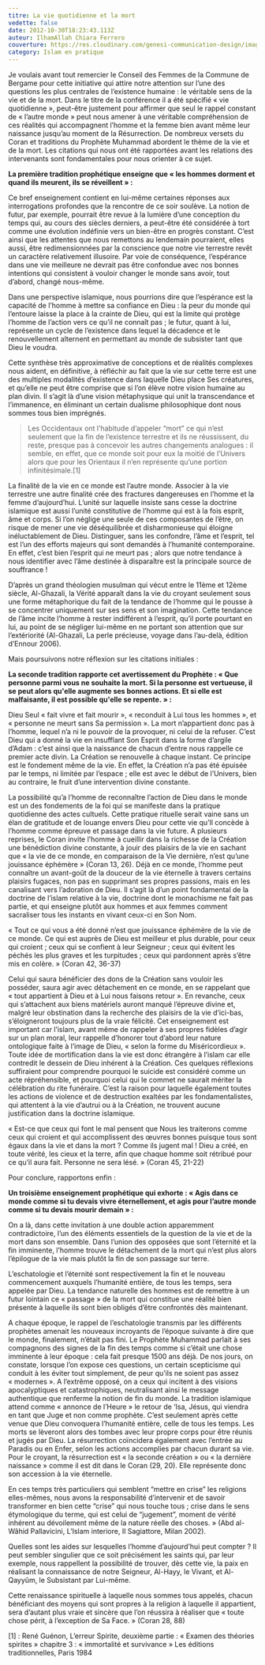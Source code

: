 ```yaml
---
titre: La vie quotidienne et la mort
vedette: false
date: 2012-10-30T18:23:43.113Z
auteur: IlhamAllah Chiara Ferrero
couverture: https://res.cloudinary.com/genesi-communication-design/image/upload/v1699986325/ChiaraFerrero_Islam_jq9poq.jpg
category: Islam en pratique
---
```

Je voulais avant tout remercier le Conseil des Femmes de la Commune de Bergame pour cette initiative qui attire notre attention sur l’une des questions les plus centrales de l’existence humaine&nbsp;: le véritable sens de la vie et de la mort. Dans le titre de la conférence il a été spécifié «&nbsp;vie quotidienne&nbsp;», peut-être justement  pour affirmer que seul le rappel constant de «&nbsp;l’autre monde&nbsp;» peut nous amener à une véritable compréhension de ces réalités qui accompagnent l’homme et la femme bien avant même leur naissance jusqu’au moment de la Résurrection. De nombreux versets du Coran et traditions du Prophète Muhammad abordent le thème de la vie et de la mort. Les citations qui nous ont été rapportées avant les relations des intervenants sont fondamentales pour nous orienter à ce sujet.

**La première tradition prophétique enseigne que «&nbsp;les hommes dorment et quand ils meurent, ils se réveillent&nbsp;»&nbsp;:**

Ce bref enseignement contient en lui-même certaines réponses aux interrogations profondes que la rencontre de ce soir soulève. La notion de futur, par exemple, pourrait être revue à la lumière d’une conception du temps qui, au cours des siècles derniers, a peut-être été considérée à tort comme une évolution indéfinie vers un bien-être en progrès constant. C’est ainsi que les attentes que nous remettons au lendemain pourraient, elles aussi, être redimensionnées par la conscience que notre vie terrestre revêt un caractère relativement illusoire. Par voie de conséquence, l’espérance dans une vie meilleure ne devrait pas être confondue avec nos bonnes intentions qui consistent à vouloir changer le monde sans avoir, tout d’abord, changé nous-même.


Dans une perspective islamique, nous pourrions dire que l’espérance est la capacité de l’homme à mettre sa confiance en Dieu&nbsp;: la peur du monde qui l’entoure laisse la place à la crainte de Dieu, qui est la limite qui protège l’homme de l’action vers ce qu’il ne connaît pas&nbsp;; le futur, quant à lui, représente un cycle de l’existence dans lequel la décadence et le renouvellement alternent en permettant au monde de subsister tant que Dieu le voudra.


Cette synthèse très approximative de conceptions et de réalités complexes nous aident, en définitive, à réfléchir au fait que la vie sur cette terre est une des multiples modalités d’existence dans laquelle Dieu place Ses créatures, et qu’elle ne peut être comprise que si l’on élève notre vision humaine au plan divin. Il s’agit là d’une vision métaphysique qui unit la transcendance et l’immanence, en éliminant un certain dualisme philosophique dont nous sommes tous bien imprégnés.

> Les Occidentaux ont l’habitude d’appeler “mort” ce qui n’est seulement que la fin de l’existence terrestre et ils ne réussissent, du reste, presque pas à concevoir les autres changements analogues&nbsp;: il semble, en effet, que ce monde soit pour eux la moitié  de l’Univers alors que pour les Orientaux il n’en représente qu’une portion infinitésimale.[1]


La finalité de la vie en ce monde est l’autre monde. Associer à la vie terrestre une autre finalité crée des fractures dangereuses en l’homme et la femme d’aujourd’hui. L’unité sur laquelle insiste sans cesse la doctrine islamique est aussi l’unité constitutive de l’homme qui est à la fois esprit, âme et corps. Si l’on néglige une seule de ces composantes de l’être, on risque de mener une vie déséquilibrée et disharmonieuse qui éloigne inéluctablement de Dieu. Distinguer, sans les confondre, l’âme et l’esprit, tel est l’un des efforts majeurs qui sont demandés à l’humanité contemporaine. En effet, c’est bien l’esprit qui ne meurt pas&nbsp;; alors que notre tendance à nous identifier avec l’âme destinée à disparaître est la principale source de souffrance&nbsp;!

D’après un grand théologien musulman qui vécut entre le 11ème et 12ème siècle, Al-Ghazali, la Vérité apparaît dans la vie du croyant seulement sous une forme métaphorique du fait de la tendance de l’homme qui le pousse à se concentrer uniquement sur ses sens et son imagination. Cette tendance de l’âme incite l’homme à rester indifférent à l’esprit, qu’il porte pourtant en lui, au point de se négliger lui-même en ne portant son attention que sur l’extériorité (Al-Ghazali,  La perle précieuse, voyage dans l’au-delà, édition d’Ennour 2006).

Mais poursuivons notre réflexion sur les citations initiales&nbsp;:

**La seconde tradition rapporte cet avertissement du Prophète&nbsp;: «&nbsp;Que personne parmi vous ne souhaite la mort. Si la personne est vertueuse, il se peut alors qu'elle augmente ses bonnes actions. Et si elle est malfaisante, il est possible qu'elle se repente.&nbsp;»&nbsp;:**

Dieu Seul «&nbsp;fait vivre et fait mourir&nbsp;», «&nbsp;reconduit à Lui tous les hommes&nbsp;», et «&nbsp;personne ne meurt sans Sa permission&nbsp;». La mort n’appartient donc pas à l’homme, lequel n’a ni le pouvoir de la provoquer, ni celui de la refuser. C’est Dieu qui a donné la vie en insufflant Son Esprit dans la forme d’argile d’Adam&nbsp;: c’est ainsi que la naissance de chacun d’entre nous rappelle ce premier acte divin. La Création se renouvelle à chaque instant. Ce principe est le fondement même de la vie. En effet, la Création n’a pas été épuisée par le temps, ni limitée par l’espace&nbsp;; elle est avec le début de l’Univers, bien au contraire, le fruit d’une intervention divine constante.


La possibilité qu’a l’homme de reconnaître l’action de Dieu dans le monde est un des fondements de la foi qui se manifeste dans la pratique quotidienne des actes cultuels. Cette pratique rituelle serait vaine sans un élan de gratitude et de louange envers Dieu pour cette vie qu’Il concède à l’homme comme épreuve et passage dans la vie future. A plusieurs reprises, le Coran invite l’homme à cueillir dans la richesse de la Création une bénédiction divine constante, à jouir des plaisirs de la vie en sachant que «&nbsp;la vie de ce monde, en comparaison de la Vie dernière, n’est qu’une jouissance éphémère&nbsp;» (Coran 13, 26). Déjà en ce monde, l’homme peut connaître un avant-goût de la douceur de la vie éternelle à travers certains plaisirs fugaces, non pas en supprimant ses propres passions, mais en les canalisant vers l’adoration de Dieu. Il s’agit là d’un point fondamental de la doctrine de l’islam relative à la vie, doctrine dont le monachisme ne fait pas partie, et qui enseigne plutôt aux hommes et aux femmes comment sacraliser tous les instants en vivant ceux-ci en Son Nom.

«&nbsp;Tout ce qui vous a été donné n’est que jouissance éphémère de la vie de ce monde. Ce qui est auprès de Dieu est meilleur et plus durable, pour ceux qui croient&nbsp;; ceux qui se confient à leur Seigneur&nbsp;; ceux qui évitent les péchés les plus graves et les turpitudes&nbsp;; ceux qui pardonnent après s’être mis en colère.&nbsp;» (Coran 42, 36-37)

Celui qui saura bénéficier des dons de la Création sans vouloir les posséder, saura agir avec détachement en ce monde, en se rappelant que «&nbsp;tout appartient à Dieu et à Lui nous faisons retour&nbsp;». En revanche, ceux qui s’attachent aux biens matériels auront manqué l’épreuve divine et, malgré leur obstination dans la recherche des plaisirs de la vie d’ici-bas, s’éloigneront toujours plus de la vraie félicité. Cet enseignement est important car l’islam, avant même de rappeler à ses propres fidèles d’agir sur un plan moral, leur rappelle d’honorer tout d’abord leur nature ontologique faite à l’image de Dieu, «&nbsp;selon la forme du Miséricordieux&nbsp;». Toute idée de mortification dans la vie est donc étrangère à l’islam car elle contredit le dessein de Dieu inhérent à la Création. Ces quelques réflexions suffiraient pour comprendre pourquoi le suicide est considéré comme un acte répréhensible, et pourquoi celui qui le commet ne saurait mériter la célébration du rite funéraire. C’est la raison pour laquelle également toutes les actions de violence et de destruction exaltées par les fondamentalistes, qui attentent à la vie d’autrui ou à la Création, ne trouvent aucune justification dans la doctrine islamique.

«&nbsp;Est-ce que ceux qui font le mal pensent que Nous les traiterons comme ceux qui croient et qui accomplissent des œuvres bonnes puisque tous sont égaux dans la vie et dans la mort&nbsp;? Comme ils jugent mal&nbsp;! Dieu a créé, en toute vérité, les cieux et la terre, afin que chaque homme soit rétribué pour ce qu’il aura fait. Personne ne sera lésé.&nbsp;» (Coran 45, 21-22)

Pour conclure, rapportons enfin&nbsp;:

**Un troisième enseignement prophétique qui exhorte&nbsp;: «&nbsp;Agis dans ce monde comme si tu devais vivre éternellement, et agis pour l’autre monde comme si tu devais mourir demain&nbsp;»&nbsp;:**

On a là, dans cette invitation à une double action apparemment contradictoire, l’un des éléments essentiels de la question de la vie et de la mort dans son ensemble. Dans l’union des opposées que sont l’éternité et la fin imminente, l’homme trouve le détachement de la mort qui n’est plus alors l’épilogue de la vie mais plutôt la fin de son passage sur terre.


L’eschatologie et l’éternité sont respectivement la fin et le nouveau commencement auxquels l’humanité entière, de tous les temps, sera appelée par Dieu. La tendance naturelle des hommes est de remettre à un futur lointain ce «&nbsp;passage&nbsp;» de la mort qui constitue une réalité bien présente à laquelle ils sont bien obligés d’être confrontés dès maintenant.


A chaque époque, le rappel de l’eschatologie transmis par les différents prophètes amenait les nouveaux incroyants de l’époque suivante à dire que le monde, finalement, n’était pas fini. Le Prophète Muhammad parlait à ses compagnons des signes de la fin des temps comme si c’était une chose imminente à leur époque&nbsp;: cela fait presque 1500 ans déjà. De nos jours, on constate, lorsque l’on expose ces questions, un certain scepticisme qui conduit à les éviter tout simplement, de peur qu’ils ne soient pas assez «&nbsp;modernes&nbsp;». A l’extrême opposé, on a ceux qui incitent à des visions apocalyptiques et catastrophiques, neutralisant ainsi le message authentique que renferme la notion de fin du monde.
La tradition islamique attend comme «&nbsp;annonce de l’Heure&nbsp;» le retour de ‘Isa, Jésus, qui viendra en tant que Juge et non comme prophète. C’est seulement après cette venue que Dieu convoquera l’humanité entière, celle de tous les temps. Les morts se lèveront alors des tombes avec leur propre corps pour être réunis et jugés par Dieu. La résurrection coïncidera également avec l’entrée au Paradis ou en Enfer, selon les actions accomplies par chacun durant sa vie. Pour le croyant, la résurrection est «&nbsp;la seconde création&nbsp;» ou «&nbsp;la dernière naissance&nbsp;» comme il est dit dans le Coran (29, 20). Elle représente donc son accession à la vie éternelle.

En ces temps très particuliers qui semblent “mettre en crise” les religions elles-mêmes, nous avons la responsabilité d’intervenir et de savoir transformer en bien cette “crise” qui nous touche tous&nbsp;; crise dans le sens étymologique du terme, qui est celui de “jugement”, moment de vérité inhérent au dévoilement même de la nature réelle des choses.&nbsp;» (Abd al-Wâhid Pallavicini, L’Islam interiore, Il Sagiattore, Milan 2002).

Quelles sont les aides sur lesquelles l’homme d’aujourd’hui peut compter&nbsp;? Il peut sembler singulier que ce soit précisément les saints qui, par leur exemple, nous rappellent la possibilité de trouver, dès cette vie, la paix en réalisant la connaissance de notre Seigneur, Al-Hayy, le Vivant, et Al-Qayyûm, le Subsistant par Lui-même.

Cette renaissance spirituelle à laquelle nous sommes tous appelés, chacun bénéficiant des moyens qui sont propres à la religion à laquelle il appartient, sera d’autant plus vraie et sincère que l’on réussira à réaliser que «&nbsp;toute chose périt, à l’exception de Sa Face.&nbsp;» (Coran 28, 88)





[1] : René Guénon, L’erreur Spirite, deuxième partie&nbsp;: «&nbsp;Examen des théories spirites&nbsp;» chapitre 3&nbsp;: «&nbsp;immortalité et survivance&nbsp;» Les éditions traditionnelles, Paris 1984